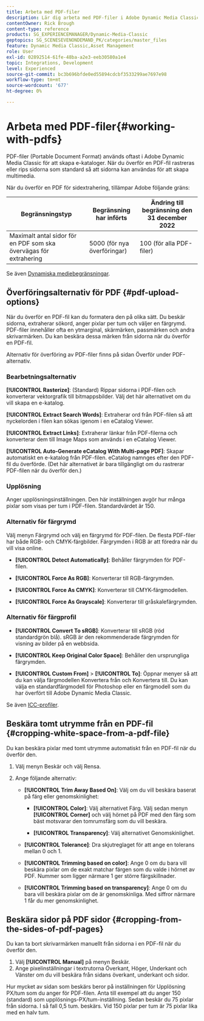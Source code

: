 ```yaml
---
title: Arbeta med PDF-filer
description: Lär dig arbeta med PDF-filer i Adobe Dynamic Media Classic.
contentOwner: Rick Brough
content-type: reference
products: SG_EXPERIENCEMANAGER/Dynamic-Media-Classic
geptopics: SG_SCENESEVENONDEMAND_PK/categories/master_files
feature: Dynamic Media Classic,Asset Management
role: User
exl-id: 02892514-61fe-48ba-a2e3-eeb30580a1e4
topic: Integrations, Development
level: Experienced
source-git-commit: bc3b696bfde0ed55894cdcbf3533299ae7697e98
workflow-type: tm+mt
source-wordcount: '677'
ht-degree: 0%

---
```


# Arbeta med PDF-filer{#working-with-pdfs}

PDF-filer (Portable Document Format) används oftast i Adobe Dynamic Media Classic för att skapa e-kataloger. När du överför en PDF-fil rastreras eller rips sidorna som standard så att sidorna kan användas för att skapa multimedia.

När du överför en PDF för sidextrahering, tillämpar Adobe följande gräns:

| Begränsningstyp | Begränsning har införts | Ändring till begränsning den 31 december 2022 |
| --- | --- | --- |
| Maximalt antal sidor för en PDF som ska övervägas för extrahering | 5000 (för nya överföringar) | 100 (för alla PDF-filer) |

Se även [Dynamiska mediebegränsningar](/help/using/limitations.md).

## Överföringsalternativ för PDF {#pdf-upload-options}

När du överför en PDF-fil kan du formatera den på olika sätt. Du beskär sidorna, extraherar sökord, anger pixlar per tum och väljer en färgrymd. PDF-filer innehåller ofta en ytmarginal, skärmärken, passmärken och andra skrivarmärken. Du kan beskära dessa märken från sidorna när du överför en PDF-fil.

Alternativ för överföring av PDF-filer finns på sidan Överför under PDF-alternativ.

### Bearbetningsalternativ

**[!UICONTROL Rasterize]**: (Standard) Rippar sidorna i PDF-filen och konverterar vektorgrafik till bitmappsbilder. Välj det här alternativet om du vill skapa en e-katalog.

**[!UICONTROL Extract Search Words]**: Extraherar ord från PDF-filen så att nyckelorden i filen kan sökas igenom i en eCatalog Viewer.

**[!UICONTROL Extract Links]**: Extraherar länkar från PDF-filerna och konverterar dem till Image Maps som används i en eCatalog Viewer.

**[!UICONTROL Auto-Generate eCatalog With Multi-page PDF]**: Skapar automatiskt en e-katalog från PDF-filen. eCatalog namnges efter den PDF-fil du överförde. (Det här alternativet är bara tillgängligt om du rastrerar PDF-filen när du överför den.)

### Upplösning

Anger upplösningsinställningen. Den här inställningen avgör hur många pixlar som visas per tum i PDF-filen. Standardvärdet är 150.

### Alternativ för färgrymd

Välj menyn Färgrymd och välj en färgrymd för PDF-filen. De flesta PDF-filer har både RGB- och CMYK-färgbilder. Färgrymden i RGB är att föredra när du vill visa online.

* **[!UICONTROL Detect Automatically]**: Behåller färgrymden för PDF-filen.

* **[!UICONTROL Force As RGB]**: Konverterar till RGB-färgrymden.

* **[!UICONTROL Force As CMYK]**: Konverterar till CMYK-färgmodellen.

* **[!UICONTROL Force As Grayscale]**: Konverterar till gråskalefärgrymden.

### Alternativ för färgprofil

* **[!UICONTROL Convert To sRGB]**: Konverterar till sRGB (röd standardgrön blå). sRGB är den rekommenderade färgrymden för visning av bilder på en webbsida.

* **[!UICONTROL Keep Original Color Space]**: Behåller den ursprungliga färgrymden.

* **[!UICONTROL Custom From]** > **[!UICONTROL To]**: Öppnar menyer så att du kan välja färgmodellen Konvertera från och Konvertera till. Du kan välja en standardfärgmodell för Photoshop eller en färgmodell som du har överfört till Adobe Dynamic Media Classic.

Se även [ICC-profiler](/help/using/icc-profiles.md#icc_profiles).

## Beskära tomt utrymme från en PDF-fil {#cropping-white-space-from-a-pdf-file}

Du kan beskära pixlar med tomt utrymme automatiskt från en PDF-fil när du överför den.

1. Välj menyn Beskär och välj Rensa.
1. Ange följande alternativ:

   * **[!UICONTROL Trim Away Based On]**: Välj om du vill beskära baserat på färg eller genomskinlighet:

      * **[!UICONTROL Color]**: Välj alternativet Färg. Välj sedan menyn **[!UICONTROL Corner]** och välj hörnet på PDF med den färg som bäst motsvarar den tomrumsfärg som du vill beskära.

      * **[!UICONTROL Transparency]**: Välj alternativet Genomskinlighet.

   * **[!UICONTROL Tolerance]**: Dra skjutreglaget för att ange en tolerans mellan 0 och 1.

   * **[!UICONTROL Trimming based on color]**: Ange 0 om du bara vill beskära pixlar om de exakt matchar färgen som du valde i hörnet av PDF. Nummer som ligger närmare 1 ger större färgskillnader.

   * **[!UICONTROL Trimming based on transparency]**: Ange 0 om du bara vill beskära pixlar om de är genomskinliga. Med siffror närmare 1 får du mer genomskinlighet.

## Beskära sidor på PDF sidor {#cropping-from-the-sides-of-pdf-pages}

Du kan ta bort skrivarmärken manuellt från sidorna i en PDF-fil när du överför den.

1. Välj **[!UICONTROL Manual]** på menyn Beskär.
1. Ange pixelinställningar i textrutorna Överkant, Höger, Underkant och Vänster om du vill beskära från sidans överkant, underkant och sidor.

Hur mycket av sidan som beskärs beror på inställningen för Upplösning PX/tum som du anger för PDF-filen. Anta till exempel att du anger 150 (standard) som upplösnings-PX/tum-inställning. Sedan beskär du 75 pixlar från sidorna. I så fall 0,5 tum. beskärs. Vid 150 pixlar per tum är 75 pixlar lika med en halv tum.
